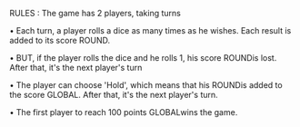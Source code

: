 RULES :
The game has 2 players, taking turns

• Each turn, a player rolls a dice as many times as he wishes. Each result is added to its score ROUND.

• BUT, if the player rolls the dice and he rolls 1, his score ROUNDis lost. After that, it's the next player's turn

• The player can choose 'Hold', which means that his ROUNDis added to the score GLOBAL. After that, it's the next player's turn.

• The first player to reach 100 points GLOBALwins the game.
